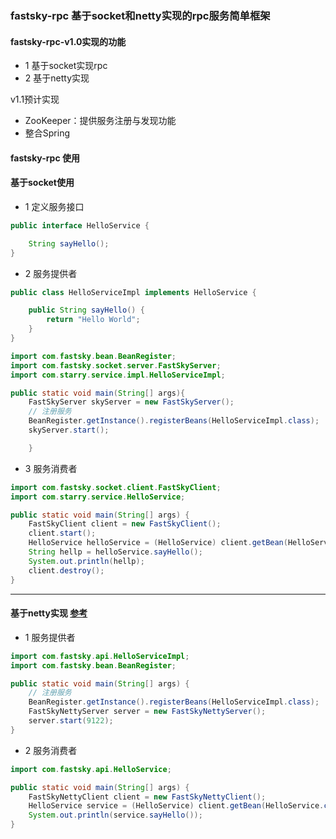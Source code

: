 ### fastsky-rpc 基于socket和netty实现的rpc服务简单框架

#### fastsky-rpc-v1.0实现的功能

- 1 基于socket实现rpc
- 2 基于netty实现

v1.1预计实现
- ZooKeeper：提供服务注册与发现功能
- 整合Spring



#### fastsky-rpc 使用

#### 基于socket使用

- 1 定义服务接口
```java
public interface HelloService {

    String sayHello();
}

```
- 2 服务提供者
```java
public class HelloServiceImpl implements HelloService {

    public String sayHello() {
        return "Hello World";
    }
}
``` 

```java
import com.fastsky.bean.BeanRegister;
import com.fastsky.socket.server.FastSkyServer;
import com.starry.service.impl.HelloServiceImpl;

public static void main(String[] args){
    FastSkyServer skyServer = new FastSkyServer();
    // 注册服务        
    BeanRegister.getInstance().registerBeans(HelloServiceImpl.class);
    skyServer.start();

    }
```
- 3 服务消费者
```java
import com.fastsky.socket.client.FastSkyClient;
import com.starry.service.HelloService;

public static void main(String[] args) {
    FastSkyClient client = new FastSkyClient();
    client.start();
    HelloService helloService = (HelloService) client.getBean(HelloService.class);
    String hellp = helloService.sayHello();
    System.out.println(hellp);
    client.destroy();
}

```
---
#### 基于netty实现 [参考](https://my.oschina.net/huangyong/blog/361751 "参考")

- 1 服务提供者
```java
import com.fastsky.api.HelloServiceImpl;
import com.fastsky.bean.BeanRegister;

public static void main(String[] args) {
    // 注册服务    
    BeanRegister.getInstance().registerBeans(HelloServiceImpl.class);
    FastSkyNettyServer server = new FastSkyNettyServer();
    server.start(9122);
}
```
- 2 服务消费者
```java
import com.fastsky.api.HelloService;

public static void main(String[] args) {
    FastSkyNettyClient client = new FastSkyNettyClient();
    HelloService service = (HelloService) client.getBean(HelloService.class);
    System.out.println(service.sayHello());
}

```
